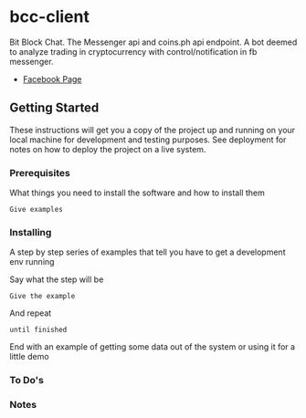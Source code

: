 # bcc-client

Bit Block Chat. The Messenger api and coins.ph api endpoint. A bot deemed to analyze trading in
cryptocurrency with control/notification in fb messenger.

- [Facebook Page](https://www.facebook.com/Bit-Block-Chat-326577454490506/)

## Getting Started

These instructions will get you a copy of the project up and running on your local machine for
development and testing purposes. See deployment for notes on how to deploy the project on a live
system.

### Prerequisites

What things you need to install the software and how to install them

```
Give examples
```

### Installing

A step by step series of examples that tell you have to get a development env running

Say what the step will be

```
Give the example
```

And repeat

```
until finished
```

End with an example of getting some data out of the system or using it for a little demo
### To Do's


### Notes

